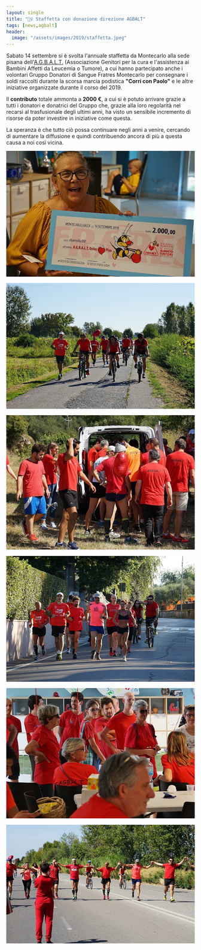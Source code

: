 ```yaml
---
layout: single
title: "🏃‍♀️ Staffetta con donazione direzione AGBALT"
tags: [news,agbalt]
header:
  image: "/assets/images/2019/staffetta.jpeg"
---
```


Sabato 14 settembre si è svolta l'annuale staffetta da Montecarlo alla sede
pisana dell'[A.G.B.A.L.T.](http://www.agbaltonlus.it/) (Associazione Genitori
per la cura e l'assistenza ai Bambini Affetti da Leucemia o Tumore), a cui hanno
partecipato anche i volontari Gruppo Donatori di Sangue Fratres Montecarlo per
consegnare i soldi raccolti durante la scorsa marcia podistica **"Corri con
Paolo"** e le altre iniziative organizzate durante il corso del 2019.

Il **contributo** totale ammonta a **2000 €**, a cui si è potuto arrivare grazie
a tutti i donatori e donatrici del Gruppo che, grazie alla loro regolarità nel
recarsi al trasfusionale degli ultimi anni, ha visto un sensibile incremento di
risorse da poter investire in iniziative come questa.

La speranza è che tutto ciò possa continuare negli anni a venire, cercando di
aumentare la diffusione e quindi contribuendo ancora di più a questa causa a noi
così vicina.

![donazione agbalt](/assets/images/2019/staffetta-agbalt/assegno-donazione.jpeg)

![ciclisti agbalt](/assets/images/2019/staffetta-agbalt/ciclisti.jpeg)

![podisti agbalt](/assets/images/2019/staffetta-agbalt/podisti.jpeg)

![podisti agbalt](/assets/images/2019/staffetta-agbalt/podisti-2.jpeg)

![podisti agbalt](/assets/images/2019/staffetta-agbalt/podisti-3.jpeg)

![catena podisti agbalt](/assets/images/2019/staffetta-agbalt/catena-podisti.jpeg)
